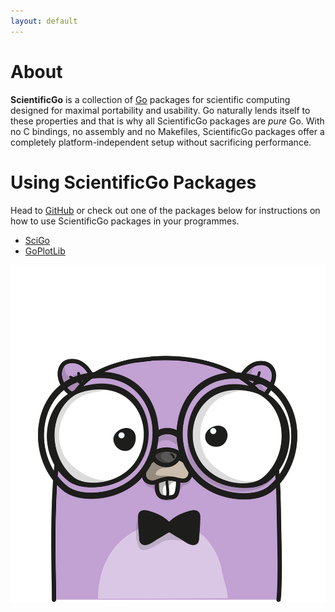 ```yaml
---
layout: default
---
```


# About

**ScientificGo** is a collection of [Go](https://www.golang.org) packages for scientific computing
designed for maximal portability and usability. Go naturally lends itself to these 
properties and that is why all ScientificGo packages are *pure* Go. With no C bindings, no assembly
and no Makefiles, ScientificGo packages offer a completely platform-independent setup without
sacrificing performance.

# Using ScientificGo Packages

Head to [GitHub](https://github.com/{{site.github_username}}) or check out one of the packages
below for instructions on how to use ScientificGo packages in your programmes.
* [SciGo]({{site.url}}/scigo) 
* [GoPlotLib]({{site.url}}/goplotlib) 

<p align="center">
<img src="gopher.png">
</p>

